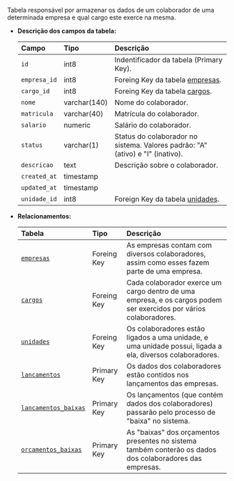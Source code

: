 Tabela responsável por armazenar os dados de um colaborador de uma determinada empresa e qual cargo este exerce na mesma.

- **Descrição dos campos da tabela:**

  | Campo        | Tipo         | Descrição                                                                      |
  | :----------- | :----------- | :----------------------------------------------------------------------------- |
  | `id`         | int8         | Indentificador da tabela (Primary Key).                                        |
  | `empresa_id` | int8         | Foreing Key da tabela [empresas](#empresas).                                   |
  | `cargo_id`   | int8         | Foreing Key da tabela [cargos](#cargos).                                       |
  | `nome`       | varchar(140) | Nome do colaborador.                                                           |
  | `matricula`  | varchar(40)  | Matrícula do colaborador.                                                      |
  | `salario`    | numeric      | Salário do colaborador.                                                        |
  | `status`     | varchar(1)   | Status do colaborador no sistema. Valores padrão: "A" (ativo) e "I" (inativo). |
  | `descricao`  | text         | Descrição sobre o colaborador.                                                 |
  | `created_at` | timestamp    |                                                                                |
  | `updated_at` | timestamp    |                                                                                |
  | `unidade_id` | int8         | Foreign Key da tabela [unidades](#unidades).                                   |

- **Relacionamentos:**

  | Tabela                                      | Tipo        | Descrição                                                               |
  | :------------------------------------------ | :---------- | :---------------------------------------------------------------------- |
  | [`empresas`](#empresas)                     | Foreing Key | As empresas contam com diversos colaboradores, assim como esses fazem parte de uma empresa. |
  | [`cargos`](#cargos)                         | Foreing Key | Cada colaborador exerce um cargo dentro de uma empresa, e os cargos podem ser exercidos por vários colaboradores. |
  | [`unidades`](#unidades)                     | Foreing Key | Os colaboradores estão ligados a uma unidade, e uma unidade possui, ligada a ela, diversos colaboradores. |
  | [`lancamentos`](#lancamentos)               | Primary Key | Os dados dos colaboradores estão contidos nos lançamentos das empresas. |
  | [`lancamentos_baixas`](#lancamentos_baixas) | Primary Key | Os lançamentos (que contém dados dos colaboradores) passarão pelo processo de "baixa" no sistema. |
  | [`orcamentos_baixas`](#orcamentos_baixas)   | Primary Key | As "baixas" dos orçamentos presentes no sistema também conterão os dados dos colaboradores das empresas. |